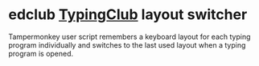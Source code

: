 # edclub [TypingClub](https://www.edclub.com/typingclub) layout switcher

Tampermonkey user script remembers a keyboard layout for each typing program individually and switches to the last used layout when a typing program is opened.
